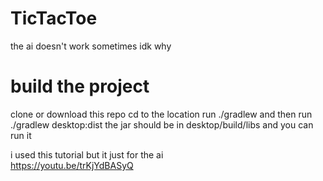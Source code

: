 # TicTacToe
the ai doesn't work sometimes idk why

# build the project 
clone or download this repo
cd to the location 
run
./gradlew
and then run
./gradlew desktop:dist
the jar should be in
desktop/build/libs
and you can run it


i used this tutorial but it just for the ai\
https://youtu.be/trKjYdBASyQ
